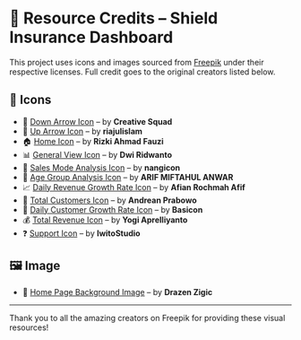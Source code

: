 # 📌 Resource Credits – Shield Insurance Dashboard

This project uses icons and images sourced from [Freepik](https://www.freepik.com) under their respective licenses. Full credit goes to the original creators listed below.

## 🔻 Icons

- 🔻 [Down Arrow Icon](https://www.freepik.com/icon/arrow_11386856) – by **Creative Squad**
- 🔺 [Up Arrow Icon](https://www.freepik.com/icon/triangle_17499798) – by **riajulislam**
- 🏠 [Home Icon](https://www.freepik.com/icon/home_5251661#fromView=resource_detail&position=4) – by **Rizki Ahmad Fauzi**
- 📊 [General View Icon](https://www.freepik.com/icon/audit_18259733#fromView=search&page=1&position=78&uuid=6fc07a5f-574b-4a48-939d-10ecc88f3444) – by **Dwi Ridwanto**
- 📱 [Sales Mode Analysis Icon](https://www.freepik.com/icon/mobile-analytics_10536491#fromView=search&page=1&position=41&uuid=8e2f70af-2c91-41c2-98af-9a62416579b5) – by **nangicon**
- 👥 [Age Group Analysis Icon](https://www.freepik.com/icon/collaboration_18972365#fromView=search&page=1&position=63&uuid=c85c4aca-15ef-4bca-a217-2d9958b4ff83) – by **ARIF MIFTAHUL ANWAR**
- 📈 [Daily Revenue Growth Rate Icon](https://www.freepik.com/icon/business_9203127#fromView=search&page=1&position=92&uuid=2ae7591c-1cf3-4552-9de0-a3361d2a9729) – by **Afian Rochmah Afif**
- 👤 [Total Customers Icon](https://www.freepik.com/icon/team-management_8526188#fromView=search&page=1&position=72&uuid=16942824-d0cf-40e5-95f1-86bfa48d5950) – by **Andrean Prabowo**
- 🧮 [Daily Customer Growth Rate Icon](https://www.freepik.com/icon/population_18063888#fromView=search&page=1&position=60&uuid=659859f6-fa41-46ee-92e1-d9203438b2e4) – by **Basicon**
- 💰 [Total Revenue Icon](https://www.freepik.com/icon/profit_7569580#fromView=search&page=2&position=60&uuid=11a9f22c-f338-4ab2-abca-833e48753823) – by **Yogi Aprelliyanto**
- ❓ [Support Icon](https://www.freepik.com/icon/question_10821060#fromView=search&page=4&position=52&uuid=51619ffc-edee-4f82-ad46-d0056c3801fd) – by **IwitoStudio**

## 🖼️ Image

- 🏡 [Home Page Background Image](https://www.freepik.com/free-photo/look-we-bought-this-house_26922967.htm) – by **Drazen Zigic**

---

Thank you to all the amazing creators on Freepik for providing these visual resources!
